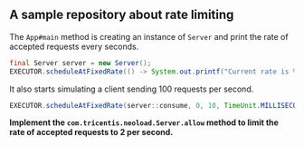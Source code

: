 ## A sample repository about rate limiting


The `App#main` method is creating an instance of `Server` and print the rate of accepted requests every seconds.

```java
final Server server = new Server();
EXECUTOR.scheduleAtFixedRate(() -> System.out.printf("Current rate is %.2f\n", server.getRate()), 1, 1, TimeUnit.SECONDS);
```


It also starts simulating a client sending 100 requests per second.

```java
EXECUTOR.scheduleAtFixedRate(server::consume, 0, 10, TimeUnit.MILLISECONDS);
```

**Implement the `com.tricentis.neoload.Server.allow` method to limit the rate of accepted requests to 2 per second.**
